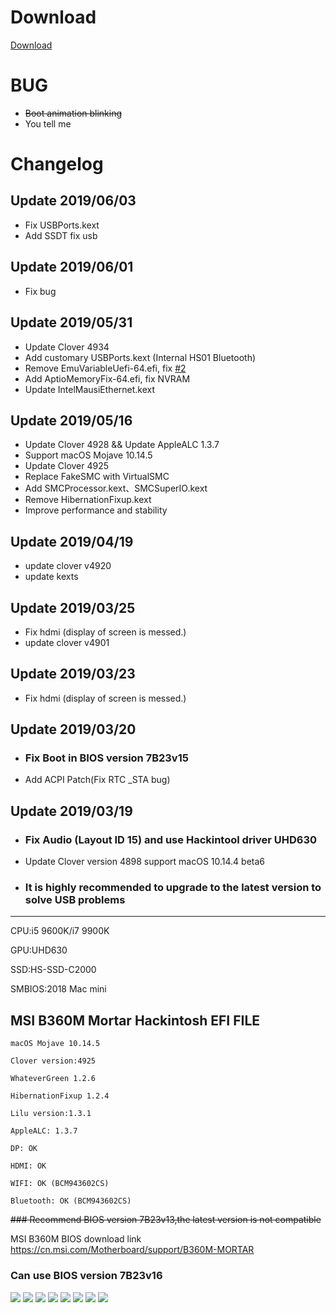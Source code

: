 # Download
[Download](https://github.com/OCD0711/MSI-B360M-EFI/releases "点击跳转下载页")

# BUG
* ~~Boot animation blinking~~
* You tell me

# Changelog

## Update 2019/06/03
* Fix USBPorts.kext
* Add SSDT fix usb

## Update 2019/06/01
* Fix bug

## Update 2019/05/31
* Update Clover 4934
* Add customary USBPorts.kext (Internal HS01  Bluetooth)
* Remove EmuVariableUefi-64.efi, fix [#2](https://github.com/OCD0711/MSI-B360M-EFI/issues/2)
* Add AptioMemoryFix-64.efi, fix NVRAM
* Update IntelMausiEthernet.kext

## Update 2019/05/16
* Update Clover 4928 && Update AppleALC 1.3.7
* Support macOS Mojave 10.14.5
* Update Clover 4925
* Replace FakeSMC with VirtualSMC
* Add SMCProcessor.kext、SMCSuperIO.kext
* Remove HibernationFixup.kext
* Improve performance and stability

## Update 2019/04/19
* update clover v4920
* update kexts

## Update 2019/03/25
* Fix hdmi (display of screen is messed.)
* update clover v4901

## Update 2019/03/23
* Fix hdmi (display of screen is messed.)

## Update 2019/03/20

* ### Fix Boot in BIOS version 7B23v15
* Add ACPI Patch(Fix RTC _STA bug)

## Update 2019/03/19

* ### Fix Audio (Layout ID 15) and use Hackintool driver UHD630
* Update Clover version 4898 support macOS 10.14.4 beta6

* ### It is highly recommended to upgrade to the latest version to solve USB problems

***

CPU:i5 9600K/i7 9900K

GPU:UHD630

SSD:HS-SSD-C2000

SMBIOS:2018 Mac mini


## MSI B360M Mortar Hackintosh EFI FILE

    macOS Mojave 10.14.5

    Clover version:4925

    WhateverGreen 1.2.6

    HibernationFixup 1.2.4

    Lilu version:1.3.1

    AppleALC: 1.3.7

    DP: OK

    HDMI: OK

    WIFI: OK (BCM943602CS)

    Bluetooth: OK (BCM943602CS)
    
~~### Recommend BIOS version 7B23v13,the latest version is not compatible~~

MSI B360M BIOS download link https://cn.msi.com/Motherboard/support/B360M-MORTAR

### Can use BIOS version 7B23v16

![](img/006tKfTcgy1g193yl960mj30ra08f0t9.jpg)
![](img/006tKfTcgy1g17x5ls3paj30ga09tdhs.jpg)
![](img/006tKfTcgy1g17x68tjztj30ik0dudh9.jpg)
![](img/006tKfTcgy1g17x6jwyfcj30ik0dujsm.jpg)
![](img/WX20190601-151909@2x.png)
![](img/006tKfTcgy1g17x7ud2cmj30kv0eg0v8.jpg)
![](img/006tKfTcgy1g17x88sq7lj30kv0eg0ve.jpg)
![](img/WX20190601-151442@2x.png)
